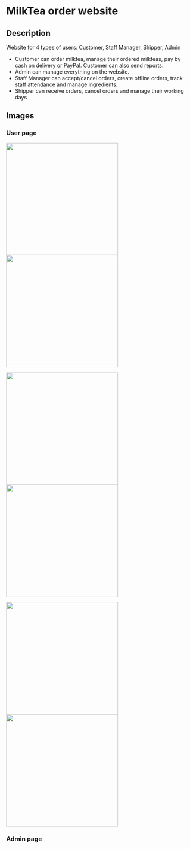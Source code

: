 # MilkTea order website
## Description
Website for 4 types of users: Customer, Staff Manager, Shipper, Admin                                                       
* Customer can order milktea, manage their ordered milkteas, pay by cash on delivery or PayPal. Customer can also send reports.                                                     
* Admin can manage everything on the website.                                                                                                                                   
* Staff Manager can accept/cancel orders, create offline orders, track staff attendance and manage ingredients.                                                                
* Shipper can receive orders, cancel orders and manage their working days<br>
## Images
<h3> User page </h3>
<p float="center">
  <img src="https://github.com/johnH872/milk-tea-order-website/assets/87011461/5a3bdd30-4c0e-4296-9c26-cc381f91447c" width="300"/>
  <img src="https://github.com/johnH872/milk-tea-order-website/assets/87011461/5a259ff0-eb31-4f9e-bdd8-f2aa14865e8e" width="300"/> 
</p>
<p float="center">
  <img src="https://github.com/johnH872/milk-tea-order-website/assets/87011461/7b750220-2163-4742-9659-dda1b04bbc93" width="300"/>
  <img src="https://github.com/johnH872/milk-tea-order-website/assets/87011461/c4871a71-46c6-4237-b5b7-639befca3673" width="300"/>
</p>
<p float="center">
  <img src="https://github.com/johnH872/milk-tea-order-website/assets/87011461/fd1f2f92-8284-40b3-a6ec-8997c80ffa5a" width="300"/>
  <img src="https://github.com/johnH872/milk-tea-order-website/assets/87011461/be4b9716-39f6-4f45-ae9f-6952c0c4a027" width="300"/>
</p>
<h3> Admin page </h3>
